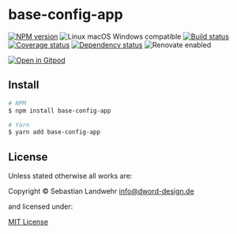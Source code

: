<!-- TITLE/ -->
# base-config-app
<!-- /TITLE -->

<!-- BADGES/ -->
[![NPM version](https://img.shields.io/npm/v/base-config-app.svg)](https://npmjs.org/package/base-config-app)
![Linux macOS Windows compatible](https://img.shields.io/badge/os-linux%20%7C%C2%A0macos%20%7C%C2%A0windows-blue)
[![Build status](https://img.shields.io/github/workflow/status/dword-design/base-config-app/build)](https://github.com/dword-design/base-config-app/actions)
[![Coverage status](https://img.shields.io/coveralls/dword-design/base-config-app)](https://coveralls.io/github/dword-design/base-config-app)
[![Dependency status](https://img.shields.io/david/dword-design/base-config-app)](https://david-dm.org/dword-design/base-config-app)
![Renovate enabled](https://img.shields.io/badge/renovate-enabled-brightgreen)

[![Open in Gitpod](https://gitpod.io/button/open-in-gitpod.svg)](https://gitpod.io/#https://github.com/dword-design/base-config-app)
<!-- /BADGES -->

<!-- DESCRIPTION/ -->

<!-- /DESCRIPTION -->

<!-- INSTALL/ -->
## Install

```bash
# NPM
$ npm install base-config-app

# Yarn
$ yarn add base-config-app
```
<!-- /INSTALL -->

<!-- LICENSE/ -->
## License

Unless stated otherwise all works are:

Copyright &copy; Sebastian Landwehr <info@dword-design.de>

and licensed under:

[MIT License](https://opensource.org/licenses/MIT)
<!-- /LICENSE -->

